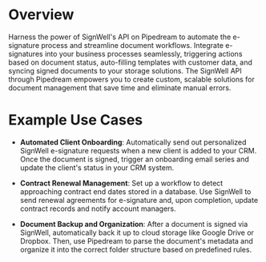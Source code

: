 # Overview

Harness the power of SignWell's API on Pipedream to automate the e-signature process and streamline document workflows. Integrate e-signatures into your business processes seamlessly, triggering actions based on document status, auto-filling templates with customer data, and syncing signed documents to your storage solutions. The SignWell API through Pipedream empowers you to create custom, scalable solutions for document management that save time and eliminate manual errors.

# Example Use Cases

- **Automated Client Onboarding**: Automatically send out personalized SignWell e-signature requests when a new client is added to your CRM. Once the document is signed, trigger an onboarding email series and update the client's status in your CRM system.

- **Contract Renewal Management**: Set up a workflow to detect approaching contract end dates stored in a database. Use SignWell to send renewal agreements for e-signature and, upon completion, update contract records and notify account managers.

- **Document Backup and Organization**: After a document is signed via SignWell, automatically back it up to cloud storage like Google Drive or Dropbox. Then, use Pipedream to parse the document's metadata and organize it into the correct folder structure based on predefined rules.
